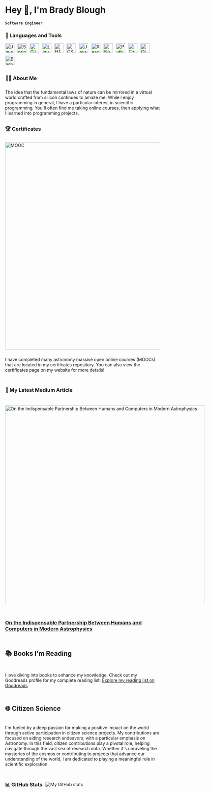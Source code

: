 # Hey 👋, I'm Brady Blough
**`Software Engineer`**

### 🧰 Languages and Tools

<div style="display: flex; flex-wrap: wrap; align-items: center; gap: 10px;">
  <div style="display: flex; flex-wrap: wrap; align-items: center; gap: 10px;">
  <img alt="Java" width="30px" src="https://cdn.jsdelivr.net/gh/devicons/devicon/icons/java/java-original.svg"/>
  <img alt="Spring" width="30px" src="https://cdn.jsdelivr.net/gh/devicons/devicon/icons/spring/spring-original.svg" />
  <img alt="Git" width="30px" src="https://cdn.jsdelivr.net/gh/devicons/devicon/icons/git/git-original.svg" />
  <img alt="Linux" width="30px" src="https://cdn.jsdelivr.net/gh/devicons/devicon/icons/linux/linux-original.svg" />
  <img alt="HTML" width="30px" src="https://cdn.jsdelivr.net/gh/devicons/devicon/icons/html5/html5-plain.svg" />
  <img alt="CSS" width="30px" src="https://cdn.jsdelivr.net/gh/devicons/devicon/icons/css3/css3-plain.svg" />
  <img alt="JavaScript" width="30px" src="https://cdn.jsdelivr.net/gh/devicons/devicon/icons/javascript/javascript-plain.svg" />
  <img alt="React" width="30px" src="https://cdn.jsdelivr.net/gh/devicons/devicon/icons/react/react-original.svg" />
  <img alt="NodeJS" width="30px" src="https://cdn.jsdelivr.net/gh/devicons/devicon/icons/nodejs/nodejs-original.svg" />
  <img alt="Python" width="30px" src="https://cdn.jsdelivr.net/gh/devicons/devicon/icons/python/python-plain.svg" />
  <img alt="C++" width="30px" src="https://cdn.jsdelivr.net/gh/devicons/devicon/icons/cplusplus/cplusplus-line.svg" />
  <img alt="GitHub" width="30px" src="https://cdn.jsdelivr.net/gh/devicons/devicon/icons/github/github-original.svg" />
  <img alt="Bash" width="30px" src="https://cdn.jsdelivr.net/gh/devicons/devicon/icons/bash/bash-original.svg" />
</div>

  <h3>👨‍💻 About Me </h3>
The idea that the fundamental laws of nature can be mirrored in a virtual world crafted from silicon continues to amaze me. While I enjoy programming in general, I have a particular interest in scientific programming. You'll often find me taking online courses, then applying what I learned into programming projects.

### 🏆 Certificates

<img src="https://i.postimg.cc/sXD47c4t/mooc.jpg" alt="MOOC" width="675">
<p>I have completed many astronomy massive open online courses (MOOCs) that are located in my certifcates repository. You can also view the certificates page on my website for more details!</p>

### 🚀 My Latest Medium Article 
<p align="left">
  <a href="https://medium.com/@bradyblough/on-the-indispensable-partnership-between-humans-and-computers-in-modern-astrophysics-ad14d1442ef5">
    <img src="https://images.unsplash.com/photo-1701017509217-930c2e6a3672?q=80&w=1974&auto=format&fit=crop&ixlib=rb-4.0.3&ixid=M3wxMjA3fDB8MHxwaG90by1wYWdlfHx8fGVufDB8fHx8fA%3D%3D" alt="On the Indispensable Partnership Between Humans and Computers in Modern Astrophysics" width="650">
  </a>
</p>
<h3 align="left"><a href="https://medium.com/@bradyblough/on-the-indispensable-partnership-between-humans-and-computers-in-modern-astrophysics-ad14d1442ef5">On the Indispensable Partnership Between Humans and Computers in Modern Astrophysics</a></h3>

## 📚 Books I'm Reading
I love diving into books to enhance my knowledge. Check out my Goodreads profile for my complete reading list.
[Explore my reading list on Goodreads](https://www.goodreads.com/user/show/159425352-brady-blough)

## 🌐 Citizen Science
I'm fueled by a deep passion for making a positive impact on the world through active participation in citizen science projects. My contributions are focused on aiding research endeavors, with a particular emphasis on Astronomy. In this field, citizen contributions play a pivotal role, helping navigate through the vast sea of research data. Whether it's unraveling the mysteries of the cosmos or contributing to projects that advance our understanding of the world, I am dedicated to playing a meaningful role in scientific exploration.

### 📊 GitHub Stats
![My GitHub stats](https://github-readme-stats.vercel.app/api?username=bradyblough&show_icons=true&theme=github_dark)



